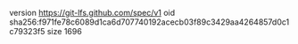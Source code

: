 version https://git-lfs.github.com/spec/v1
oid sha256:f971fe78c6089d1ca6d707740192acecb03f89c3429aa4264857d0c1c79323f5
size 1696
